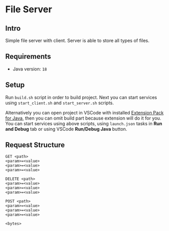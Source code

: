 # File Server

## Intro

Simple file server with client. Server is able to store all types of files.

## Requirements

- Java version: `18`

## Setup

Run `build.sh` script in order to build project. Next you can start services using `start_client.sh` and `start_server.sh` scripts.

Alternatively you can open project in VSCode with installed [Extension Pack for Java](https://marketplace.visualstudio.com/items?itemName=vscjava.vscode-java-pack), then you can omit build part because extension will do it for you. You can start services using above scripts, using `launch.json` tasks in **Run and Debug** tab or using VSCode **Run/Debug Java** button.

## Request Structure

```
GET <path>
<param>=<value>
<param>=<value>
<param>=<value>

```

```
DELETE <path>
<param>=<value>
<param>=<value>
<param>=<value>

```

```
POST <path>
<param>=<value>
<param>=<value>
<param>=<value>

<bytes>
```
